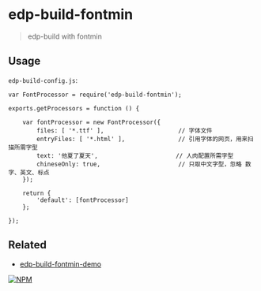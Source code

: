 # edp-build-fontmin

> edp-build with fontmin

## Usage

`edp-build-config.js`:

```
var FontProcessor = require('edp-build-fontmin');

exports.getProcessors = function () {

    var fontProcessor = new FontProcessor({
        files: [ '*.ttf' ],                     // 字体文件
        entryFiles: [ '*.html' ],               // 引用字体的网页，用来扫描所需字型
        text: '他夏了夏天',                      // 人肉配置所需字型
        chineseOnly: true,                      // 只取中文字型，忽略 数字、英文、标点
    });

    return {
        'default': [fontProcessor]
    };

});
```

## Related

- [edp-build-fontmin-demo](https://github.com/junmer/edp-build-fontmin-demo)

[![NPM](https://nodei.co/npm/edp-build-fontmin.png?downloads=true&stars=true)](https://nodei.co/npm/edp-build-fontmin/)
